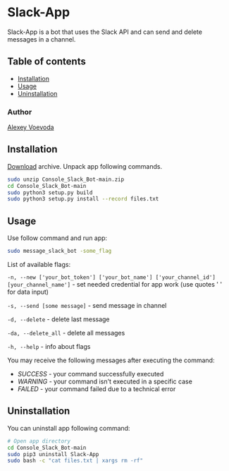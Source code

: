 # Slack-App
Slack-App is a bot that uses the Slack API and can send and delete messages in a channel.

## Table of contents
* [Installation](#installation)
* [Usage](#usage)
* [Uninstallation](#uninstallation)
### Author
[Alexey Voevoda](https://github.com/avoevoda433)

## Installation
[Download](https://github.com/avoevoda433/Console_Slack_Bot/archive/refs/heads/main.zip)
archive. Unpack app following commands.
```bash
sudo unzip Console_Slack_Bot-main.zip
cd Console_Slack_Bot-main
sudo python3 setup.py build 
sudo python3 setup.py install --record files.txt
```


## Usage
Use follow command and run app:
```bash
sudo message_slack_bot -some_flag
```
List of available flags:

``` -n, --new ['your_bot_token'] ['your_bot_name'] ['your_channel_id'] [your_channel_name'] ``` - set needed credential for app work (use quotes ' ' for data input)

```-s, --send [some message]``` - send message in channel

```-d, --delete``` - delete last message

```-da, --delete_all``` - delete all messages

```-h, --help``` - info about flags

You may receive the following messages after executing the command:
* *SUCCESS* - your command successfully executed
* *WARNING* - your command isn't executed in a specific case 
* *FAILED* - your command failed due to a technical error 

## Uninstallation
You can uninstall app following command:
```bash
# Open app directory 
cd Console_Slack_Bot-main
sudo pip3 uninstall Slack-App
sudo bash -c "cat files.txt | xargs rm -rf"
```
